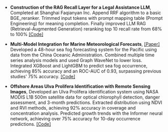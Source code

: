 - <strong>Construction of the RAG Recall Layer for a Legal Assistance LLM</strong>, Completed at Shanghai Faqianyan Inc. Append RRF algorithm to a basic BGE_reranker. Trimmed input tokens with prompt mapping table (Prompt Engineering) for meaning completion. Finally improved LLM RAG (Retrieval-Augmented Generation) reranking top 10 recall rate from 68% to 100% [[Code]](https://github.com/Alan-TianyaoSu/WorkSample)

- <strong>Multi-Model Integration for Marine Meteorological Forecasts</strong>, [[Paper]](https://github.com/Alan-TianyaoSu/Works/blob/main/Multimodel/Thesis/Thesis.pdf) Developed a 48-hour sea fog forecasting system for the Pacific using data from the China Oceanic Administration. Combined multiple time series analysis models and used Graph WaveNet to lower loss. Integrated XGBoost and LightGBM to predict sea fog occurrence, achieving 85% accuracy and an ROC-AUC of 0.93, surpassing previous studies' 75% accuracy. [[Code]](https://github.com/Alan-TianyaoSu/Works/tree/main/Multimodel/Codes)

- <strong>Offshore Areas Ulva Prolifera Identification with Remote Sensing Images</strong>, Developed an Ulva Prolifera identification system using NASA MODIS L1B 500m satellite data for optical chlorophyll detection, danger assessment, and 3-month predictions. Extracted distribution using NDVI and RVI methods, achieving 92% accuracy in coverage and concentration analysis. Predicted growth trends with the Informer neural network, achieving over 75% accuracy for 10-day occurrence predictions. [[Code]](https://github.com/Alan-TianyaoSu/Works/tree/main/Modis)


